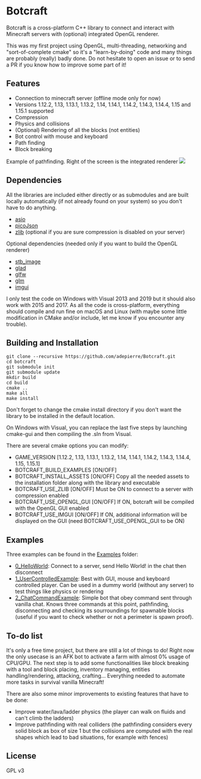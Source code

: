 
# Botcraft

Botcraft is a cross-platform C++ library to connect and interact with Minecraft servers with (optional) integrated OpenGL renderer.

This was my first project using OpenGL, multi-threading, networking and "sort-of-complete cmake" so it's a "learn-by-doing" code and many things are probably (really) badly done. Do not hesitate to open an issue or to send a PR if you know how to improve some part of it!

## Features

- Connection to minecraft server (offline mode only for now)
- Versions 1.12.2, 1.13, 1.13.1, 1.13.2, 1.14, 1.14.1, 1.14.2, 1.14.3, 1.14.4, 1.15 and 1.15.1 supported
- Compression
- Physics and collisions
- (Optional) Rendering of all the blocks (not entities)
- Bot control with mouse and keyboard
- Path finding
- Block breaking

Example of pathfinding. Right of the screen is the integrated renderer
![](video.gif)

## Dependencies

All the libraries are included either directly or as submodules and are built locally automatically (if not already found on your system) so you don't have to do anything.

- [asio](https://think-async.com/Asio/)
- [picoJson](https://github.com/kazuho/picojson)
- [zlib](https://github.com/madler/zlib) (optional if you are sure compression is disabled on your server)

Optional dependencies (needed only if you want to build the OpenGL renderer)
- [stb_image](https://github.com/nothings/stb)
- [glad](https://glad.dav1d.de/)
- [glfw](https://github.com/glfw/glfw)
- [glm](https://github.com/g-truc/glm)
- [imgui](https://github.com/ocornut/imgui)

I only test the code on Windows with Visual 2013 and 2019 but it should also work with 2015 and 2017. As all the code is cross-platform, everything should compile and run fine on macOS and Linux (with maybe some little modification in CMake and/or include, let me know if you encounter any trouble).

## Building and Installation

```
git clone --recursive https://github.com/adepierre/Botcraft.git
cd botcraft
git submodule init
git submodule update
mkdir build
cd build
cmake ..
make all
make install
```

Don't forget to change the cmake install directory if you don't want the library to be installed in the default location.

On Windows with Visual, you can replace the last five steps by launching cmake-gui and then compiling the .sln from Visual.

There are several cmake options you can modify:
- GAME_VERSION [1.12.2, 1.13, 1.13.1, 1.13.2, 1.14, 1.14.1, 1.14.2, 1.14.3, 1.14.4, 1.15, 1.15.1]
- BOTCRAFT_BUILD_EXAMPLES [ON/OFF]
- BOTCRAFT_INSTALL_ASSETS [ON/OFF] Copy all the needed assets to the installation folder along with the library and executable
- BOTCRAFT_USE_ZLIB [ON/OFF] Must be ON to connect to a server with compression enabled
- BOTCRAFT_USE_OPENGL_GUI [ON/OFF] If ON, botcraft will be compiled with the OpenGL GUI enabled
- BOTCRAFT_USE_IMGUI [ON/OFF] If ON, additional information will be displayed on the GUI (need BOTCRAFT_USE_OPENGL_GUI to be ON)

## Examples

Three examples can be found in the [Examples](Examples/) folder:
- [0_HelloWorld](Examples/0_HelloWorld): Connect to a server, send Hello World! in the chat then disconnect
- [1_UserControlledExample](Examples/1_UserControlledExample): Best with GUI, mouse and keyboard controlled player. Can be used in a dummy world (without any server) to test things like physics or rendering
- [2_ChatCommandExample](Examples/2_ChatCommandExample): Simple bot that obey command sent through vanilla chat. Knows three commands at this point, pathfinding, disconnecting and checking its sourroundings for spawnable blocks (useful if you want to check whether or not a perimeter is spawn proof).

## To-do list

It's only a free time project, but there are still a lot of things to do! Right now the only usecase is an AFK bot to activate a farm with almost 0% usage of CPU/GPU. The next step is to add some functionalities like block breaking with a tool and block placing, inventory managing, entities handling/rendering, attacking, crafting... Everything needed to automate more tasks in survival vanilla Minecraft!

There are also some minor improvements to existing features that have to be done:
- Improve water/lava/ladder physics (the player can walk on fluids and can't climb the ladders)
- Improve pathfinding with real colliders (the pathfinding considers every solid block as box of size 1 but the collisions are computed with the real shapes which lead to bad situations, for example with fences)

## License

GPL v3